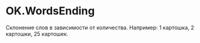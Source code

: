 OK.WordsEnding
==============

Склонение слов в зависимости от количества.
Например: 1 картошка, 2 картошки, 25 картошек.
